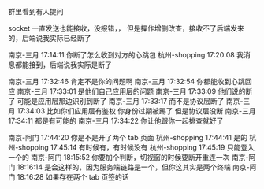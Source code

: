 群里看到有人提问

socket 一直发送也能接收，没报错，，
但是操作增删改查，接收不了后端发来的，后端说我实际已经断了

南京-三月 17:14:11
你断了怎么收到对方的心跳包
杭州-shopping 17:20:08
我消息都能接到，后端说我实际是断了

南京-三月 17:32:46
肯定不是你的问题啊
南京-三月 17:32:54
你都能收到心跳回应
南京-三月 17:33:01
是他们自己应用层的问题
南京-三月 17:33:09
他们说的断了 可能是应用层那边识别到断了
南京-三月 17:33:17
而不是协议层断了
南京-三月 17:34:03
比如你们应用层有鉴权 你身份过期被踢了 但是协议层没断
南京-三月 17:34:11
都是有可能的
南京-三月 17:34:22
你让他跟你一起排查就好了

南京-阿门 17:44:20
你是不是开了两个 tab 页面
杭州-shopping 17:44:41
是的
杭州-shopping 17:45:14
有时候有，有时候没有
杭州-shopping 17:45:19
只能登入一个的
南京-阿门 18:15:52
你要加个判断，切视窗的时候要断开重连一次
南京-阿门 18:16:14
是会这样的，因为服务端链路是一个，但你这其实是两个终端
南京-阿门 18:16:28
如果存在两个 tab 页签的话
